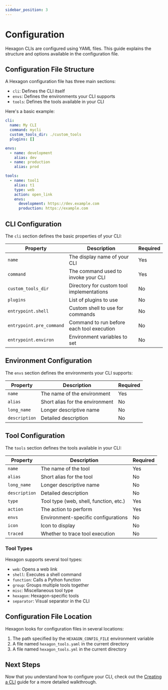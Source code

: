 ```yaml
---
sidebar_position: 3
---
```


# Configuration

Hexagon CLIs are configured using YAML files. This guide explains the structure and options available in the configuration file.

## Configuration File Structure

A Hexagon configuration file has three main sections:

- `cli`: Defines the CLI itself
- `envs`: Defines the environments your CLI supports
- `tools`: Defines the tools available in your CLI

Here's a basic example:

```yaml
cli:
  name: My CLI
  command: mycli
  custom_tools_dir: ./custom_tools
  plugins: []

envs:
  - name: development
    alias: dev
  - name: production
    alias: prod

tools:
  - name: tool1
    alias: t1
    type: web
    action: open_link
    envs:
      development: https://dev.example.com
      production: https://example.com
```

## CLI Configuration

The `cli` section defines the basic properties of your CLI:

| Property | Description | Required |
|----------|-------------|----------|
| `name` | The display name of your CLI | Yes |
| `command` | The command used to invoke your CLI | Yes |
| `custom_tools_dir` | Directory for custom tool implementations | No |
| `plugins` | List of plugins to use | No |
| `entrypoint.shell` | Custom shell to use for commands | No |
| `entrypoint.pre_command` | Command to run before each tool execution | No |
| `entrypoint.environ` | Environment variables to set | No |

## Environment Configuration

The `envs` section defines the environments your CLI supports:

| Property | Description | Required |
|----------|-------------|----------|
| `name` | The name of the environment | Yes |
| `alias` | Short alias for the environment | No |
| `long_name` | Longer descriptive name | No |
| `description` | Detailed description | No |

## Tool Configuration

The `tools` section defines the tools available in your CLI:

| Property | Description | Required |
|----------|-------------|----------|
| `name` | The name of the tool | Yes |
| `alias` | Short alias for the tool | No |
| `long_name` | Longer descriptive name | No |
| `description` | Detailed description | No |
| `type` | Tool type (web, shell, function, etc.) | Yes |
| `action` | The action to perform | Yes |
| `envs` | Environment-specific configurations | No |
| `icon` | Icon to display | No |
| `traced` | Whether to trace tool execution | No |

### Tool Types

Hexagon supports several tool types:

- `web`: Opens a web link
- `shell`: Executes a shell command
- `function`: Calls a Python function
- `group`: Groups multiple tools together
- `misc`: Miscellaneous tool type
- `hexagon`: Hexagon-specific tools
- `separator`: Visual separator in the CLI

## Configuration File Location

Hexagon looks for configuration files in several locations:

1. The path specified by the `HEXAGON_CONFIG_FILE` environment variable
2. A file named `hexagon_tools.yaml` in the current directory
3. A file named `hexagon_tools.yml` in the current directory

## Next Steps

Now that you understand how to configure your CLI, check out the [Creating a CLI](../guides/creating-a-cli) guide for a more detailed walkthrough.
